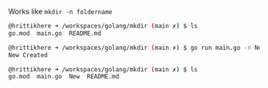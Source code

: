 Works like `mkdir -n foldername`

```bash
@hrittikhere ➜ /workspaces/golang/mkdir (main ✗) $ ls
go.mod  main.go  README.md

@hrittikhere ➜ /workspaces/golang/mkdir (main ✗) $ go run main.go -n New
New Created 

@hrittikhere ➜ /workspaces/golang/mkdir (main ✗) $ ls
go.mod  main.go  New  README.md
```